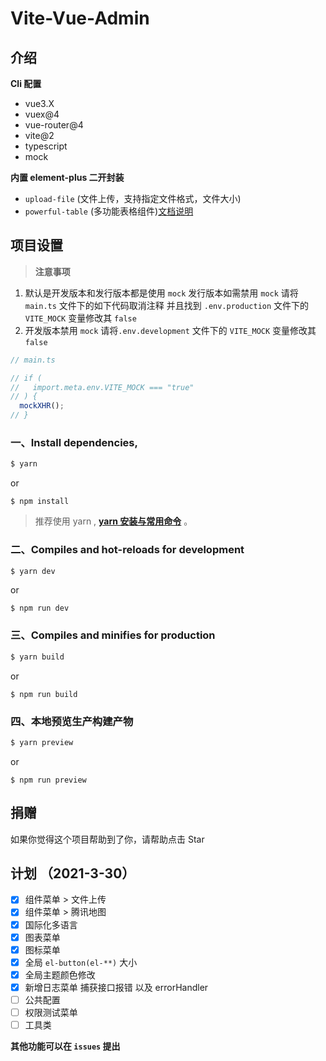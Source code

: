 # Vite-Vue-Admin

## 介绍

**Cli 配置**

- vue3.X
- vuex@4
- vue-router@4
- vite@2
- typescript
- mock

**内置 element-plus 二开封装**

- `upload-file` (文件上传，支持指定文件格式，文件大小)
- `powerful-table` (多功能表格组件)[文档说明](https://gitee.com/abc1612565136/powerful-table/blob/master/README.md)

## 项目设置

>**注意事项**

1. 默认是开发版本和发行版本都是使用 `mock`
发行版本如需禁用 `mock` 请将 `main.ts` 文件下的如下代码取消注释
并且找到 `.env.production` 文件下的 `VITE_MOCK` 变量修改其 `false`
2. 开发版本禁用 `mock` 请将`.env.development` 文件下的 `VITE_MOCK` 变量修改其 `false`

``` js
// main.ts

// if (
//   import.meta.env.VITE_MOCK === "true"
// ) {
  mockXHR();
// }
```

### 一、Install dependencies,

```bash
$ yarn
```

or

```
$ npm install
```

> 推荐使用 yarn , **[yarn 安装与常用命令](http://liqingsong.cc/article/detail/9)** 。

### 二、Compiles and hot-reloads for development

```bash
$ yarn dev
```

or

```
$ npm run dev
```

### 三、Compiles and minifies for production

```bash
$ yarn build
```

or

```
$ npm run build
```

### 四、本地预览生产构建产物

```bash
$ yarn preview
```

or

```
$ npm run preview
```

## 捐赠

如果你觉得这个项目帮助到了你，请帮助点击 Star

## 计划 （2021-3-30）

- [x] 组件菜单 > 文件上传
- [x] 组件菜单 > 腾讯地图
- [x] 国际化多语言
- [x] 图表菜单
- [x] 图标菜单
- [x] 全局 `el-button(el-**)` 大小
- [x] 全局主题颜色修改
- [x] 新增日志菜单 捕获接口报错 以及 errorHandler
- [ ] 公共配置
- [ ] 权限测试菜单
- [ ] 工具类

**其他功能可以在 `issues` 提出**
